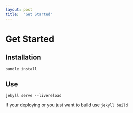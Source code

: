 ```yaml
---
layout: post
title:  "Get Started"
---
```


# Get Started

## Installation

```bundle install ```

## Use

```jekyll serve --livereload ```

If your deploying or you just want to build use
```jekyll build```